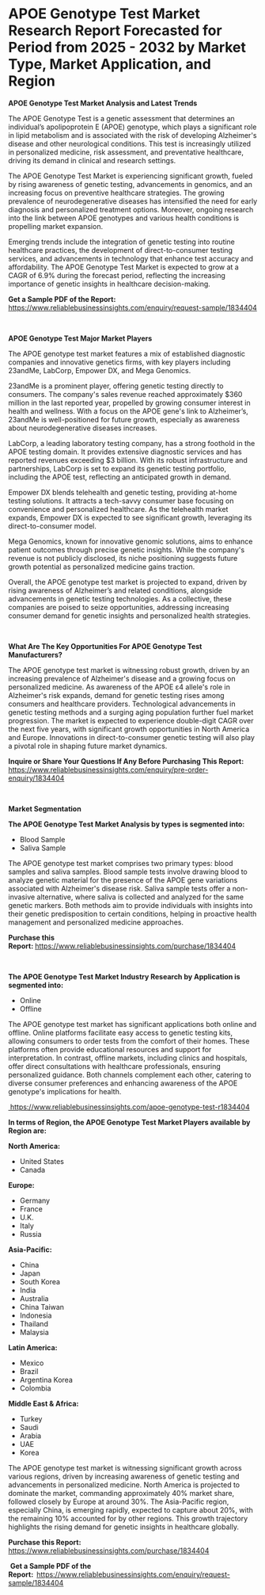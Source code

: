 <p><h1>APOE Genotype Test Market Research Report Forecasted for Period from 2025 -  2032 by Market Type, Market Application, and Region</h1></p><p><strong>APOE Genotype Test Market Analysis and Latest Trends</strong></p>
<p><p>The APOE Genotype Test is a genetic assessment that determines an individual’s apolipoprotein E (APOE) genotype, which plays a significant role in lipid metabolism and is associated with the risk of developing Alzheimer's disease and other neurological conditions. This test is increasingly utilized in personalized medicine, risk assessment, and preventative healthcare, driving its demand in clinical and research settings.</p><p>The APOE Genotype Test Market is experiencing significant growth, fueled by rising awareness of genetic testing, advancements in genomics, and an increasing focus on preventive healthcare strategies. The growing prevalence of neurodegenerative diseases has intensified the need for early diagnosis and personalized treatment options. Moreover, ongoing research into the link between APOE genotypes and various health conditions is propelling market expansion.</p><p>Emerging trends include the integration of genetic testing into routine healthcare practices, the development of direct-to-consumer testing services, and advancements in technology that enhance test accuracy and affordability. The APOE Genotype Test Market is expected to grow at a CAGR of 6.9% during the forecast period, reflecting the increasing importance of genetic insights in healthcare decision-making.</p></p>
<p><strong>Get a Sample PDF of the Report:&nbsp;</strong> <a href="https://www.reliablebusinessinsights.com/enquiry/request-sample/1834404?utm_campaign=3319&utm_medium=2&utm_source=Github&utm_content=ia&utm_term=13042025&utm_id=apoe-genotype-test">https://www.reliablebusinessinsights.com/enquiry/request-sample/1834404</a></p>
<p>&nbsp;</p>
<p><strong>APOE Genotype Test Major Market Players</strong></p>
<p><p>The APOE genotype test market features a mix of established diagnostic companies and innovative genetics firms, with key players including 23andMe, LabCorp, Empower DX, and Mega Genomics. </p><p>23andMe is a prominent player, offering genetic testing directly to consumers. The company's sales revenue reached approximately $360 million in the last reported year, propelled by growing consumer interest in health and wellness. With a focus on the APOE gene's link to Alzheimer’s, 23andMe is well-positioned for future growth, especially as awareness about neurodegenerative diseases increases.</p><p>LabCorp, a leading laboratory testing company, has a strong foothold in the APOE testing domain. It provides extensive diagnostic services and has reported revenues exceeding $3 billion. With its robust infrastructure and partnerships, LabCorp is set to expand its genetic testing portfolio, including the APOE test, reflecting an anticipated growth in demand.</p><p>Empower DX blends telehealth and genetic testing, providing at-home testing solutions. It attracts a tech-savvy consumer base focusing on convenience and personalized healthcare. As the telehealth market expands, Empower DX is expected to see significant growth, leveraging its direct-to-consumer model.</p><p>Mega Genomics, known for innovative genomic solutions, aims to enhance patient outcomes through precise genetic insights. While the company's revenue is not publicly disclosed, its niche positioning suggests future growth potential as personalized medicine gains traction.</p><p>Overall, the APOE genotype test market is projected to expand, driven by rising awareness of Alzheimer’s and related conditions, alongside advancements in genetic testing technologies. As a collective, these companies are poised to seize opportunities, addressing increasing consumer demand for genetic insights and personalized health strategies.</p></p>
<p>&nbsp;</p>
<p><strong>What Are The Key Opportunities For APOE Genotype Test Manufacturers?</strong></p>
<p><p>The APOE genotype test market is witnessing robust growth, driven by an increasing prevalence of Alzheimer's disease and a growing focus on personalized medicine. As awareness of the APOE ε4 allele's role in Alzheimer's risk expands, demand for genetic testing rises among consumers and healthcare providers. Technological advancements in genetic testing methods and a surging aging population further fuel market progression. The market is expected to experience double-digit CAGR over the next five years, with significant growth opportunities in North America and Europe. Innovations in direct-to-consumer genetic testing will also play a pivotal role in shaping future market dynamics.</p></p>
<p><strong>Inquire or Share Your Questions If Any Before Purchasing This Report:</strong> <a href="https://www.reliablebusinessinsights.com/enquiry/pre-order-enquiry/1834404?utm_campaign=3319&utm_medium=2&utm_source=Github&utm_content=ia&utm_term=13042025&utm_id=apoe-genotype-test">https://www.reliablebusinessinsights.com/enquiry/pre-order-enquiry/1834404</a></p>
<p>&nbsp;</p>
<p><strong>Market Segmentation</strong></p>
<p><strong>The APOE Genotype Test Market Analysis by types is segmented into:</strong></p>
<p><ul><li>Blood Sample</li><li>Saliva Sample</li></ul></p>
<p><p>The APOE genotype test market comprises two primary types: blood samples and saliva samples. Blood sample tests involve drawing blood to analyze genetic material for the presence of the APOE gene variations associated with Alzheimer's disease risk. Saliva sample tests offer a non-invasive alternative, where saliva is collected and analyzed for the same genetic markers. Both methods aim to provide individuals with insights into their genetic predisposition to certain conditions, helping in proactive health management and personalized medicine approaches.</p></p>
<p><strong>Purchase this Report:&nbsp;</strong><a href="https://www.reliablebusinessinsights.com/purchase/1834404?utm_campaign=3319&utm_medium=2&utm_source=Github&utm_content=ia&utm_term=13042025&utm_id=apoe-genotype-test">https://www.reliablebusinessinsights.com/purchase/1834404</a></p>
<p>&nbsp;</p>
<p><strong>The APOE Genotype Test Market Industry Research by Application is segmented into:</strong></p>
<p><ul><li>Online</li><li>Offline</li></ul></p>
<p><p>The APOE genotype test market has significant applications both online and offline. Online platforms facilitate easy access to genetic testing kits, allowing consumers to order tests from the comfort of their homes. These platforms often provide educational resources and support for interpretation. In contrast, offline markets, including clinics and hospitals, offer direct consultations with healthcare professionals, ensuring personalized guidance. Both channels complement each other, catering to diverse consumer preferences and enhancing awareness of the APOE genotype's implications for health.</p></p>
<p><a href="https://www.reliablebusinessinsights.com/apoe-genotype-test-r1834404?utm_campaign=3319&utm_medium=2&utm_source=Github&utm_content=ia&utm_term=13042025&utm_id=apoe-genotype-test">&nbsp;https://www.reliablebusinessinsights.com/apoe-genotype-test-r1834404</a></p>
<p><strong>In terms of Region, the APOE Genotype Test Market Players available by Region are:</strong></p>
<p>
    <p> <strong> North America: </strong>
        <ul>
            <li>United States</li>
            <li>Canada</li>
        </ul>
        </p> 
    <p> <strong> Europe: </strong>
        <ul>
            <li>Germany</li>
            <li>France</li>
            <li>U.K.</li>
            <li>Italy</li>
            <li>Russia</li>
        </ul>
        </p> 
    <p> <strong> Asia-Pacific: </strong>
        <ul>
            <li>China</li>
            <li>Japan</li>
            <li>South Korea</li>
            <li>India</li>
            <li>Australia</li>
            <li>China Taiwan</li>
            <li>Indonesia</li>
            <li>Thailand</li>
            <li>Malaysia</li>
        </ul>
        </p> 
    <p> <strong> Latin America: </strong>
        <ul>
            <li>Mexico</li>
            <li>Brazil</li>
            <li>Argentina Korea</li>
            <li>Colombia</li>
        </ul>
        </p> 
    <p> <strong> Middle East & Africa: </strong>
        <ul>
            <li>Turkey</li>
            <li>Saudi</li>
            <li>Arabia</li>
            <li>UAE</li>
            <li>Korea</li>
        </ul>
    </p>
    </p>
<p><p>The APOE genotype test market is witnessing significant growth across various regions, driven by increasing awareness of genetic testing and advancements in personalized medicine. North America is projected to dominate the market, commanding approximately 40% market share, followed closely by Europe at around 30%. The Asia-Pacific region, especially China, is emerging rapidly, expected to capture about 20%, with the remaining 10% accounted for by other regions. This growth trajectory highlights the rising demand for genetic insights in healthcare globally.</p></p>
<p><strong>Purchase this Report: </strong><a href="https://www.reliablebusinessinsights.com/purchase/1834404?utm_campaign=3319&utm_medium=2&utm_source=Github&utm_content=ia&utm_term=13042025&utm_id=apoe-genotype-test">https://www.reliablebusinessinsights.com/purchase/1834404</a></p>
<p>&nbsp;<strong>Get a Sample PDF of the Report:&nbsp;&nbsp;</strong><a href="https://www.reliablebusinessinsights.com/enquiry/request-sample/1834404?utm_campaign=3319&utm_medium=2&utm_source=Github&utm_content=ia&utm_term=13042025&utm_id=apoe-genotype-test">https://www.reliablebusinessinsights.com/enquiry/request-sample/1834404</a></p>
<p><strong></strong></p>
<p><p></p><p></p><p></p></p>